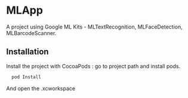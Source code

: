
# MLApp

A project using Google ML Kits - MLTextRecognition, MLFaceDetection, MLBarcodeScanner.

## Installation

Install the project with CocoaPods :
go to project path and install pods.

```bash
  pod Install
```
And open the .xcworkspace

